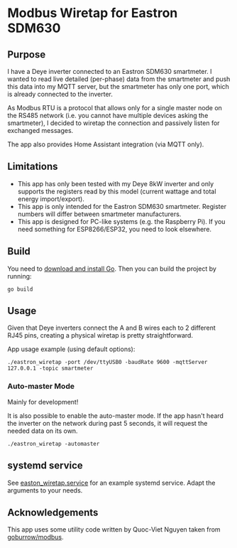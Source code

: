 # Modbus Wiretap for Eastron SDM630

## Purpose

I have a Deye inverter connected to an Eastron SDM630 smartmeter. I wanted to read live detailed (per-phase) data from the smartmeter and push this data into my MQTT server, but the smartmeter has only one port, which is already connected to the inverter.

As Modbus RTU is a protocol that allows only for a single master node on the RS485 network (i.e. you cannot have multiple devices asking the smartmeter), I decided to wiretap the connection and passively listen for exchanged messages.

The app also provides Home Assistant integration (via MQTT only).

## Limitations

* This app has only been tested with my Deye 8kW inverter and only supports the registers read by this model (current wattage and total energy import/export).
* This app is only intended for the Eastron SDM630 smartmeter. Register numbers will differ between smartmeter manufacturers.
* This app is designed for PC-like systems (e.g. the Raspberry Pi). If you need something for ESP8266/ESP32, you need to look elsewhere.

## Build

You need to [download and install Go](https://go.dev/dl/). Then you can build the project by running:

```
go build
```

## Usage

Given that Deye inverters connect the A and B wires each to 2 different RJ45 pins, creating a physical wiretap is pretty straightforward.

App usage example (using default options):

```
./eastron_wiretap -port /dev/ttyUSB0 -baudRate 9600 -mqttServer 127.0.0.1 -topic smartmeter
```

### Auto-master Mode

Mainly for development!

It is also possible to enable the auto-master mode. If the app hasn't heard the inverter on the network during past 5 seconds, it will request the needed data on its own.

```
./eastron_wiretap -automaster
```

## systemd service

See [easton_wiretap.service](easton_wiretap.service) for an example systemd service. Adapt the arguments to your needs.

## Acknowledgements

This app uses some utility code written by Quoc-Viet Nguyen taken from [goburrow/modbus](https://github.com/goburrow/modbus).
